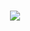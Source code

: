 <h1 align="center">
  <a target="_blank" href="https://github.com/badele">
    <img align="center" src="https://github-readme-stats.vercel.app/api?username=badele&show_icons=true&theme=synthwave&count_private=true&hide=stars" />
  </a>
</h1>
